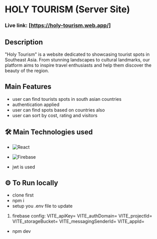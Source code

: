 # HOLY TOURISM (Server Site)

### Live link: [https://holy-tourism.web.app/]

## Description

"Holy Tourism" is a website dedicated to showcasing tourist spots in Southeast Asia. From stunning landscapes to cultural landmarks, our platform aims to inspire travel enthusiasts and help them discover the beauty of the region.

## Main Features

- user can find tourists spots in south asian countries
- authentication applied
- user can find spots based on countries also
- user can sort by cost, rating and visitors

## 🛠 Main Technologies used

- ![React](https://img.shields.io/badge/-React-61DAFB?style=flat&logo=react&logoColor=white)
- ![Firebase](https://img.shields.io/badge/-Firebase-FFCA28?style=flat&logo=firebase&logoColor=white)

- jwt is used

## ⚙️ To Run locally

- clone first
- npm i
- setup you .env file to update

1. firebase config:
   VITE_apiKey=
   VITE_authDomain=
   VITE_projectId=
   VITE_storageBucket=
   VITE_messagingSenderId=
   VITE_appId=

- npm dev
